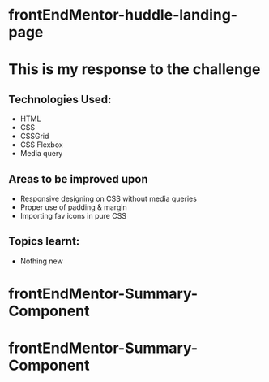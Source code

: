 # frontEndMentor-huddle-landing-page

# This is my response to the challenge

## Technologies Used:
  - HTML
  - CSS
  - CSSGrid
  - CSS Flexbox
  - Media query

## Areas to be improved upon
  - Responsive designing on CSS without media queries
  - Proper use of padding & margin
  - Importing fav icons in pure CSS

## Topics learnt:
  - Nothing new
# frontEndMentor-Summary-Component
# frontEndMentor-Summary-Component
